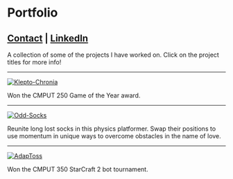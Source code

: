 # Portfolio

## [Contact](mailto:nbombard@ualberta.ca) | [LinkedIn](https://www.linkedin.com/in/n-bombardieri/) 

A collection of some of the projects I have worked on. Click on the project titles for more info!

---

[![Klepto-Chronia](/Klepto-Chronia/kleptotitle.png)](https://gnatbomb.github.io/Klepto-Chronia)

Won the CMPUT 250 Game of the Year award.

---

[![Odd-Socks](/Odd-Socks/OddSocks.png)](https://gnatbomb.github.io/Odd-Socks)

Reunite long lost socks in this physics platformer. Swap their positions to use momentum in unique ways to overcome obstacles in the name of love.

---

[![AdapToss](/AdapToss/AdapToss.png)](https://gnatbomb.github.io/AdapToss)

Won the CMPUT 350 StarCraft 2 bot tournament.
